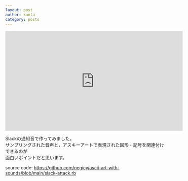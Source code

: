 ```yaml
---
layout: post
author: kanta
category: posts
---
```

<iframe width="560" height="315" src="https://www.youtube.com/embed/0ffjfqTCTH4" title="YouTube video player" frameborder="0" allow="accelerometer; autoplay; clipboard-write; encrypted-media; gyroscope; picture-in-picture; web-share" allowfullscreen></iframe>

Slackの通知音で作ってみました。  
サンプリングされた音声と，アスキーアートで表現された図形・記号を関連付けできるのが  
面白いポイントだと思います。

source code: https://github.com/negicy/ascii-art-with-sounds/blob/main/slack-attack.rb
